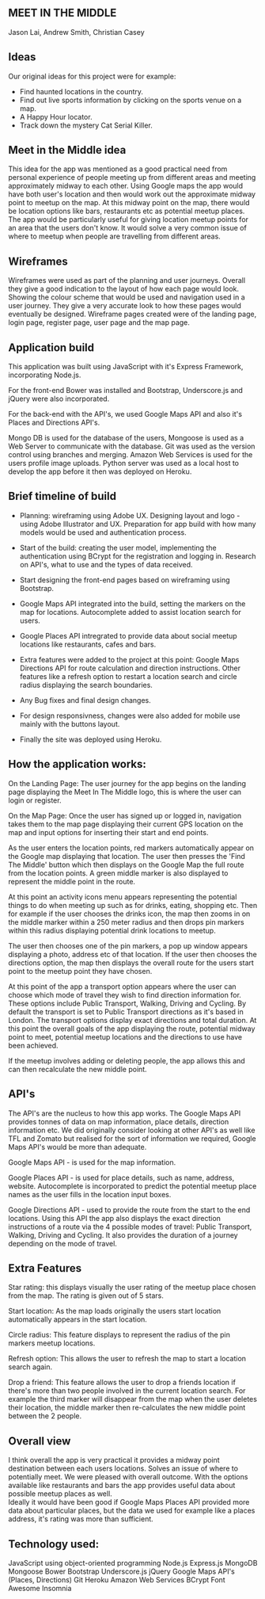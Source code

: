 MEET IN THE MIDDLE 
-------------------

Jason Lai, Andrew Smith, Christian Casey

Ideas
------

Our original ideas for this project were for example:

- Find haunted locations in the country.
- Find out live sports information by clicking on the sports venue on a map. 
- A Happy Hour locator.
- Track down the mystery Cat Serial Killer.

Meet in the Middle idea
-------------------------

This idea for the app was mentioned as a good practical need from personal experience of people meeting up from different areas and meeting approximately midway to each other. Using Google maps the app would have both user's location and then would work out the approximate midway point to meetup on the map. At this midway point on the map, there would be location options like bars, restaurants etc as potential meetup places. The app would be particularly useful for giving location meetup points for an area that the users don't know. It would solve a very common issue of where to meetup when people are travelling from different areas.  

Wireframes
------------

Wireframes were used as part of the planning and user journeys. Overall they give a good indication to the layout of how each page would look. Showing the colour scheme that would be used and navigation used in a user journey. They give a very accurate look to how these pages would eventually be designed. Wireframe pages created were of the landing page, login page, register page, user page and the map page.


Application build
---------------------

This application was built using JavaScript with it's Express Framework, incorporating Node.js. 

For the front-end Bower was installed and Bootstrap, Underscore.js and jQuery were also incorporated.

For the back-end with the API's, we used Google Maps API and also it's Places and Directions API's.

Mongo DB is used for the database of the users, Mongoose is used as a Web Server to communicate with the database. Git was used as the version control using branches and merging. Amazon Web Services is used for the users profile image uploads. Python server was used as a local host to develop the app before it then was deployed on Heroku.
   
Brief timeline of build
-------------------------

- Planning: wireframing using Adobe UX.
Designing layout and logo - using Adobe Illustrator and UX. 
Preparation for app build with how many models would be used and authentication process.

- Start of the build: creating the user model, implementing the authentication using BCrypt for the registration and logging in. 
Research on API's, what to use and the types of data received. 

- Start designing the front-end pages based on wireframing using Bootstrap. 

- Google Maps API integrated into the build, setting the markers on the map for locations. Autocomplete added to assist location search for users.

- Google Places API intregrated to provide data about social meetup locations like restaurants, cafes and bars.

- Extra features were added to the project at this point: Google Maps Directions API for route calculation and direction instructions. Other features like a refresh option to restart a location search and circle radius displaying the search boundaries.  

- Any Bug fixes and final design changes. 

- For design responsivness, changes were also added for mobile use mainly with the buttons layout. 

- Finally the site was deployed using Heroku. 


How the application works:
---------------------------

On the Landing Page:
The user journey for the app begins on the landing page displaying the Meet In The Middle logo, this is where the user can login or register. 

On the Map Page:
Once the user has signed up or logged in, navigation takes them to the map page displaying their current GPS location on the map and input options for inserting their start and end points. 

As the user enters the location points, red markers automatically appear on the Google map displaying that location. The user then presses the 'Find The Middle' button which then displays on the Google Map the full route from the location points. A green middle marker is also displayed to represent the middle point in the route. 

At this point an activity icons menu appears representing the potential things to do when meeting up such as for drinks, eating, shopping etc. Then for example if the user chooses the drinks icon, the map then zooms in on the middle marker within a 250 meter radius and then drops pin markers within this radius displaying potential drink locations to meetup.  

The user then chooses one of the pin markers, a pop up window appears displaying a photo, address etc of that location. If the user then chooses the directions option, the map then displays the overall route for the users start point to the meetup point they have chosen. 

At this point of the app a transport option appears where the user can choose which mode of travel they wish to find direction information for. These options include Public Transport, Walking, Driving and Cycling. By default the transport is set to Public Transport directions as it's based in London. The transport options display exact directions and total duration. At this point the overall goals of the app displaying the route, potential midway point to meet, potential meetup locations and the directions to use have been achieved.  

If the meetup involves adding or deleting people, the app allows this and can then recalculate the new middle point. 

API's
------

The API's are the nucleus to how this app works. The Google Maps API provides tonnes of data on map information, place details, direction information etc. We did originally consider looking at other API's as well like TFL and Zomato but realised for the sort of information we required, Google Maps API's would be more than adequate. 

Google Maps API - is used for the map information.

Google Places API - is used for place details, such as name, address, website. Autocomplete is incorporated to predict the potential meetup place names as the user fills in the location input boxes.    

Google Directions API - used to provide the route from the start to the end locations. Using this API the app also displays the exact direction instructions of a route via the 4 possible modes of travel: Public Transport, Walking, Driving and Cycling. It also provides the duration of a journey depending on the mode of travel. 


Extra Features
---------------

Star rating: this displays visually the user rating of the meetup place chosen from the map. The rating is given out of 5 stars. 

Start location: As the map loads originally the users start location automatically appears in the start location. 

Circle radius: This feature displays to represent the radius of the pin markers meetup locations. 

Refresh option: This allows the user to refresh the map to start a location search again.   

Drop a friend: This feature allows the user to drop a friends location if there's more than two people involved in the current location search. For example the third marker will disappear from the map when the user deletes their location, the middle marker then re-calculates the new middle point between the 2 people.  

Overall view
-------------

I think overall the app is very practical it provides a midway point destination between each users locations. Solves an issue of where to potentially meet. We were pleased with overall outcome.
With the options available like restaurants and bars the app provides useful data about possible meetup places as well.  
Ideally it would have been good if Google Maps Places API provided more data about particular places, but the data we used for example like a places address, it's rating was more than sufficient.  

Technology used:
----------------

JavaScript using object-oriented programming
Node.js
Express.js
MongoDB
Mongoose
Bower
Bootstrap
Underscore.js
jQuery
Google Maps API's (Places, Directions)
Git 
Heroku
Amazon Web Services
BCrypt
Font Awesome
Insomnia
